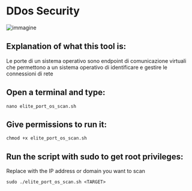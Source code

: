 # DDos Security

![immagine](https://github.com/user-attachments/assets/d9f4a6d4-3012-4e78-b3e3-b97ec30352a6)

## Explanation of what this tool is:
Le porte di un sistema operativo sono endpoint di comunicazione virtuali che permettono 
a un sistema operativo di identificare e gestire le connessioni di rete


## Open a terminal and type:
```
nano elite_port_os_scan.sh
```

## Give permissions to run it:
```
chmod +x elite_port_os_scan.sh
```

## Run the script with sudo to get root privileges:
Replace <TARGET> with the IP address or domain you want to scan
```
sudo ./elite_port_os_scan.sh <TARGET>
```
